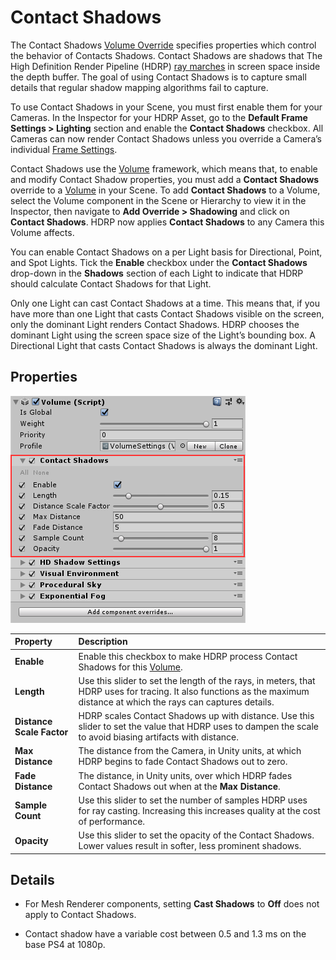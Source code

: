 # Contact Shadows
The Contact Shadows [Volume Override](Volume-Components.html) specifies properties which control the behavior of Contacts Shadows. Contact Shadows are shadows that The High Definition Render Pipeline (HDRP) [ray marches](Glossary.html#RayMarching) in screen space inside the depth buffer. The goal of using Contact Shadows is to capture small details that regular shadow mapping algorithms fail to capture.

To use Contact Shadows in your Scene, you must first enable them for your Cameras. In the Inspector for your HDRP Asset, go to the **Default Frame Settings > Lighting** section and enable the **Contact Shadows** checkbox. All Cameras can now render Contact Shadows unless you override a Camera’s individual [Frame Settings](Frame-Settings.html).

Contact Shadows use the [Volume](Volumes.html) framework, which means that, to enable and modify Contact Shadow properties, you must add a **Contact Shadows** override to a [Volume](Volumes.html) in your Scene. To add **Contact Shadows** to a Volume, select the Volume component in the Scene or Hierarchy to view it in the Inspector, then navigate to **Add Override > Shadowing** and click on **Contact Shadows**. HDRP now applies **Contact Shadows** to any Camera this Volume affects.

You can enable Contact Shadows on a per Light basis for Directional, Point, and Spot Lights. Tick the **Enable** checkbox under the **Contact Shadows** drop-down in the **Shadows** section of each Light to indicate that HDRP should calculate Contact Shadows for that Light.

Only one Light can cast Contact Shadows at a time. This means that, if you have more than one Light that casts Contact Shadows visible on the screen, only the dominant Light renders Contact Shadows. HDRP chooses the dominant Light using the screen space size of the Light’s bounding box. A Directional Light that casts Contact Shadows is always the dominant Light.



## Properties

![](Images/Override-ContactShadows1.png)

| Property                  | Description                                                    |
| :------------------------ | :----------------------------------------------------------- |
| __Enable__                | Enable this checkbox to make HDRP process Contact Shadows for this [Volume](Volumes.html).       |
| __Length__                | Use this slider to set the length of the rays, in meters, that HDRP uses for tracing. It also functions as the maximum distance at which the rays can captures details. |
| __Distance Scale Factor__ | HDRP scales Contact Shadows up with distance. Use this slider to set the value that HDRP uses to dampen the scale to avoid biasing artifacts with distance. |
| __Max Distance__          | The distance from the Camera, in Unity units, at which HDRP begins to fade Contact Shadows out to zero. |
| __Fade Distance__         | The distance, in Unity units, over which HDRP fades Contact Shadows out when at the __Max Distance__. |
| __Sample Count__          | Use this slider to set the number of samples HDRP uses for ray casting. Increasing this increases quality at the cost of performance. |
| __Opacity__ |   Use this slider to set the opacity of the Contact Shadows. Lower values result in softer, less prominent shadows.   |

## Details

* For Mesh Renderer components, setting __Cast Shadows__ to __Off__ does not apply to Contact Shadows.

* Contact shadow have a variable cost between 0.5 and 1.3 ms on the base PS4 at 1080p.
